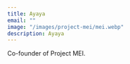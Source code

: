 ```yaml
---
title: Ayaya
email: ""
image: "/images/project-mei/mei.webp"
description: Ayaya
---
```


Co-founder of Project MEI.
